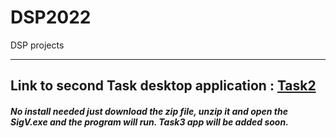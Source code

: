 # DSP2022
DSP projects
___

## Link to second Task desktop application : [Task2](https://drive.google.com/file/d/1hmXEilmYI0t0GarLW0F90MknueinqcVn/view?usp=sharing)
#####   No install needed just download the zip file, unzip it and open the SigV.exe and the program will run. Task3 app will be added soon.
